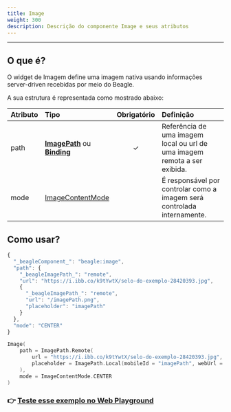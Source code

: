 ```yaml
---
title: Image
weight: 300
description: Descrição do componente Image e seus atributos
---
```


---

## O que é?

O widget de Imagem define uma imagem nativa usando informações server-driven recebidas por meio do Beagle.  

A sua estrutura é representada como mostrado abaixo: 

| **Atributo** | **Tipo** | Obrigatório | **Definição** |
| :--- | :--- | :---: | :--- |
| path | [**ImagePath**](imagepath-1.md) ou [**Binding**](../../../contexto.md#binding) | ✓ | Referência de uma imagem local ou url de uma imagem remota a ser exibida. |
| mode | [ImageContentMode](imagecontentmode.md) |   | É responsável por controlar como a imagem será controlada internamente. |

## Como usar?



```javascript
{
  "_beagleComponent_": "beagle:image",
  "path": {
    "_beagleImagePath_": "remote",
    "url": "https://i.ibb.co/k9tYwtX/selo-do-exemplo-28420393.jpg",
    {
      "_beagleImagePath_": "remote",
      "url": "/imagePath.png",
      "placeholder": "imagePath"
    }
  },
  "mode": "CENTER"
}
```



```kotlin
Image(
    path = ImagePath.Remote(
        url = "https://i.ibb.co/k9tYwtX/selo-do-exemplo-28420393.jpg",
        placeholder = ImagePath.Local(mobileId = "imagePath", webUrl = "/imagePath.png")
    ),
    mode = ImageContentMode.CENTER
)
```



### 👉 [Teste esse exemplo no Web Playground](https://beagle-playground.netlify.app/#/cloud/447a8f52ebf84b779bbabc6cdb62b2e9/image.json)
